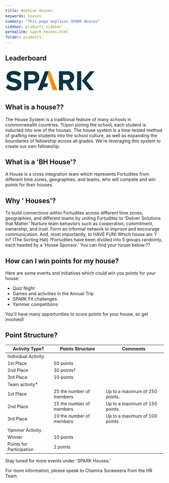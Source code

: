 ```yaml
---
title: Beehive Houses
keywords: houses 
summary: "This page explains SPARK Houses"
sidebar: product1_sidebar
permalink: spark_houses.html
folder: product1
---
```


## Leaderboard

<img title="Spark Logo" src="images/company_logo.png" />

## What is a house??
The House System is a traditional feature of many schools in commonwealth countries. ?Upon joining the school, each student is inducted into one of the houses. The house system is a time-tested method of grafting new students into the school culture, as well as expanding the boundaries of fellowship across all grades. We're leveraging this system to create our own fellowship.

## What is a 'BH House'?
A  House is a cross integration team which represents Fortudites from different time zones, geographies, and teams, who will compete and win points for their houses.

## Why ' Houses'?
To build connections within Fortudites across different time zones, geographies, and different teams by uniting Fortudites to 'Deliver Solutions that Matter.'
Nurture team behaviors such as cooperation, commitment, ownership, and trust.
Form an informal network to improve and encourage communication.
And, most importantly, to HAVE FUN!
Which house am 'I' in? (The Sorting Hat)
?Fortudites have been divided into 5 groups randomly, each headed by a 'House Sponsor.' You can find your house below:??

## How can I win points for my house?
Here are some events and initiatives which could win you points for your house:

* Quiz Night 
* Games and activities in the Annual Trip
* SPARK Fit challenges
* Yammer competitions

You'll have many opportunities to score points for your house, so get involved!

## Point Structure?

| Activity Type?            | Points Structure          | Comments                       |
|--------------------------|----------------------------|--------------------------------|
| Individual Activity      |                            |                                |
| 1st Place                | 50 points                  |                                |
| 2nd Place                | 30 points?                 |                                |
| 3rd Place                | 10 points                  |                                |
| Team activity*           |                            |                                |
| 1st Place                | 25 the number of members 	| Up to a maximum of 250 points. |
| 2nd Place                | 15 the number of members 	| Up to a maximum of 150 points. |
| 3rd Place                | 10 the number of members 	| Up to a maximum of 100 points. |
|                          |                            |                                |
| Yammer Activity          																 |
| Winner                   | 10 points                  |                                |
| Points for Participation | 2 points                   |                                |

Stay tuned for more events under 'SPARK Houses.'

For more information, please speak to Chamira Suraweera from the HR Team.

